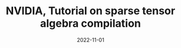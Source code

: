 ---
title: "NVIDIA, Tutorial on sparse tensor algebra compilation"
date: 2022-11-01
notes: "November 2022"
draft: false
---